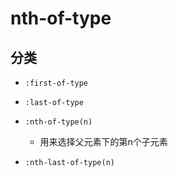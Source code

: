 # nth-of-type

## 分类

+ `:first-of-type`

+ `:last-of-type`

+ `:nth-of-type(n)`

  + 用来选择父元素下的第n个子元素

+ `:nth-last-of-type(n)`
